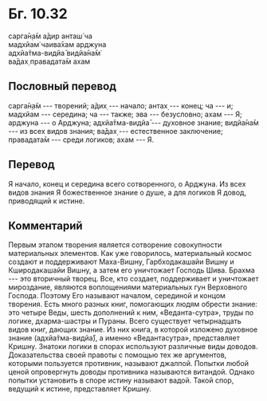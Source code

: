 # Бг. 10.32
сарга̄н̣а̄м а̄дир анташ́ ча<br/>
мадхйам̇ чаива̄хам арджуна<br/>
адхйа̄тма-видйа̄ видйа̄на̄м̇<br/>
ва̄дах̣ правадата̄м ахам
## Пословный перевод

сарга̄н̣а̄м --- творений; а̄дих̣ --- начало; антах̣ --- конец; ча --- и;
мадхйам --- середина; ча --- также; эва --- безусловно; ахам --- Я;
арджуна --- о Арджуна; адхйа̄тма-видйа̄ --- духовное знание; видйа̄на̄м ---
из всех видов знания; ва̄дах̣ --- естественное заключение; правадата̄м ---
среди логиков; ахам --- Я.

## Перевод

Я начало, конец и середина всего сотворенного, о Арджуна. Из всех видов
знания Я божественное знание о душе, а для логиков Я довод, приводящий к
истине.

## Комментарий

Первым этапом творения является сотворение совокупности материальных
элементов. Как уже говорилось, материальный космос создают и
поддерживают Маха-Вишну, Гарбходакашайи Вишну и Кширодакашайи Вишну, а
затем его уничтожает Господь Шива. Брахма --- это вторичный творец. Все,
кто создает, поддерживает и уничтожает мироздание, являются воплощениями
материальных гун Верховного Господа. Поэтому Его называют началом,
серединой и концом творения. Есть много разных книг, помогающих людям
обрести знание: это четыре Веды, шесть дополнений к ним,
«Веданта-сутра», труды по логике, дхарма-шастры и Пураны. Всего
существует четырнадцать видов книг, дающих знание. Из них книга, в
которой изложено духовное знание (адхйа̄тма-видйа̄), а именно
«Ведантасутра», представляет Кришну. Знатоки логики в спорах используют
различные виды доводов. Доказательства своей правоты с помощью тех же
аргументов, которыми пользуется противник, называют джалпой. Попытки
любой ценой опровергнуть доводы противника называются витандой. Однако
попытки установить в споре истину называют вадой. Такой спор, ведущий к
истине, представляет Кришну.
